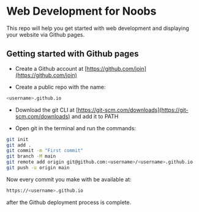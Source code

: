 # Web Development for Noobs
This repo will help you get started with web development and displaying your website via Github pages.

## Getting started with Github pages
- Create a Github account at [https://github.com/join](https://github.com/join)

- Create a public repo with the name:
```sh
<username>.github.io
```

- Download the git CLI at [https://git-scm.com/downloads](https://git-scm.com/downloads) and add it to PATH

- Open git in the terminal and run the commands:
```sh
git init
git add .
git commit -m "First commit"
git branch -M main
git remote add origin git@github.com:<username>/<username>.github.io
git push -u origin main
```

Now every commit you make with be available at:
```sh
https://<username>.github.io
```

after the Github deployment process is complete.